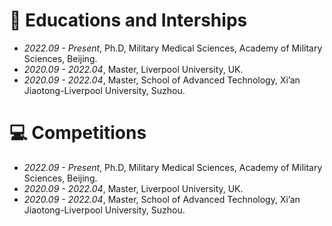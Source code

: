 
# 📖 Educations and Interships
- *2022.09 - Present*, Ph.D, Military Medical Sciences, Academy of Military Sciences, Beijing.
- *2020.09 - 2022.04*, Master, Liverpool University, UK.
- *2020.09 - 2022.04*, Master, School of Advanced Technology, Xi’an Jiaotong-Liverpool University, Suzhou.


# 💻 Competitions
- *2022.09 - Present*, Ph.D, Military Medical Sciences, Academy of Military Sciences, Beijing.
- *2020.09 - 2022.04*, Master, Liverpool University, UK.
- *2020.09 - 2022.04*, Master, School of Advanced Technology, Xi’an Jiaotong-Liverpool University, Suzhou.


